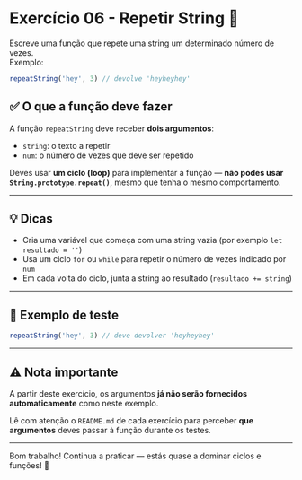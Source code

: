 # Exercício 06 - Repetir String 🔁

Escreve uma função que repete uma string um determinado número de vezes.  
Exemplo:

```javascript
repeatString('hey', 3) // devolve 'heyheyhey'
```



## ✅ O que a função deve fazer

A função `repeatString` deve receber **dois argumentos**:
- `string`: o texto a repetir
- `num`: o número de vezes que deve ser repetido

Deves usar **um ciclo (loop)** para implementar a função — **não podes usar `String.prototype.repeat()`**, mesmo que tenha o mesmo comportamento.

---

## 💡 Dicas

- Cria uma variável que começa com uma string vazia (por exemplo `let resultado = ''`)
- Usa um ciclo `for` ou `while` para repetir o número de vezes indicado por `num`
- Em cada volta do ciclo, junta a string ao resultado (`resultado += string`)

---

## 🧪 Exemplo de teste

```javascript
repeatString('hey', 3) // deve devolver 'heyheyhey'
```

---

## ⚠️ Nota importante

A partir deste exercício, os argumentos **já não serão fornecidos automaticamente** como neste exemplo.

Lê com atenção o `README.md` de cada exercício para perceber **que argumentos** deves passar à função durante os testes.

---

Bom trabalho! Continua a praticar — estás quase a dominar ciclos e funções! 🚀
